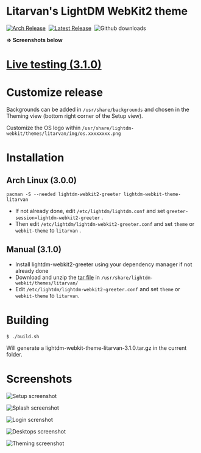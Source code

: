 # Litarvan's LightDM WebKit2 theme

[![Arch Release](https://img.shields.io/badge/arch-3.0.0-blue.svg?style=flat-square)](https://www.archlinux.org/packages/community/any/lightdm-webkit-theme-litarvan/) &nbsp;[![Latest Release](https://img.shields.io/github/release/Litarvan/lightdm-webkit-theme-litarvan.svg?style=flat-square&label=github)](https://github.com/Litarvan/lightdm-webkit-theme-litarvan/releases) &nbsp;![Github downloads](https://img.shields.io/github/downloads/Litarvan/lightdm-webkit-theme-litarvan/total.svg?style=flat-square)

**=> Screenshots below**

# [Live testing (3.1.0)](https://litarvan.github.io/lightdm-webkit-theme-litarvan/)

# Customize release
Backgrounds can be added in `/usr/share/backgrounds` and chosen in the Theming view (bottom right corner of the Setup view).

Customize the OS logo within `/usr/share/lightdm-webkit/themes/litarvan/img/os.xxxxxxxx.png`

# Installation

## Arch Linux (3.0.0)

```
pacman -S --needed lightdm-webkit2-greeter lightdm-webkit-theme-litarvan
```

* If not already done, edit `/etc/lightdm/lightdm.conf` and set `greeter-session=lightdm-webkit2-greeter` .
* Then edit `/etc/lightdm/lightdm-webkit2-greeter.conf` and set `theme` or `webkit-theme` to `litarvan` .

## Manual (3.1.0)

* Install lightdm-webkit2-greeter using your dependency manager if not already done
* Download and unzip the [tar file](https://github.com/Litarvan/lightdm-webkit-theme-litarvan/releases) in `/usr/share/lightdm-webkit/themes/litarvan/`
* Edit `/etc/lightdm/lightdm-webkit2-greeter.conf` and set `theme` or `webkit-theme` to `litarvan`.

# Building

```
$ ./build.sh
```

Will generate a lightdm-webkit-theme-litarvan-3.1.0.tar.gz in the current folder.

# Screenshots

![Setup screenshot](https://litarvan.github.io/lightdm-webkit-theme-litarvan/setup_view.png)

![Splash screenshot](https://litarvan.github.io/lightdm-webkit-theme-litarvan/splash_view.png)

![Login screnshot](https://litarvan.github.io/lightdm-webkit-theme-litarvan/login_view.png)

![Desktops screenshot](https://litarvan.github.io/lightdm-webkit-theme-litarvan/desktops_view.png)

![Theming screenshot](https://litarvan.github.io/lightdm-webkit-theme-litarvan/theming_view.png)
